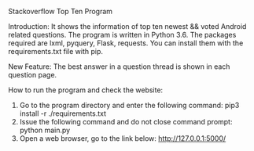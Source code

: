 Stackoverflow Top Ten Program

Introduction:
  It shows the information of top ten newest && voted Android related questions.
  The program is written in Python 3.6.
  The packages required are lxml, pyquery, Flask, requests.
  You can install them with the requirements.txt file with pip.

New Feature: The best answer in a question thread is shown in each question page.  

How to run the program and check the website:
1. Go to the program directory and enter the following command:
   pip3 install -r ./requirements.txt
2. Issue the following command and do not close command prompt: 
   python main.py
3. Open a web browser, go to the link below:
   http://127.0.0.1:5000/
